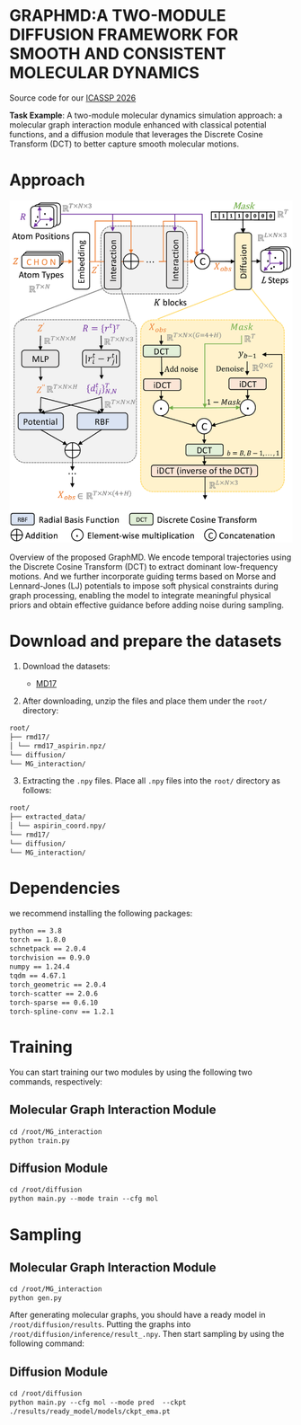 # GRAPHMD:A TWO-MODULE DIFFUSION FRAMEWORK FOR SMOOTH AND CONSISTENT MOLECULAR DYNAMICS
Source code for our  [ICASSP 2026](https://2026.ieeeicassp.org/event/about-conference/)

**Task Example**: A two-module molecular dynamics simulation approach: a molecular graph interaction module enhanced with classical potential functions, and a diffusion module that leverages the Discrete Cosine Transform (DCT) to better capture smooth molecular motions.


# Approach

![描述文字](fig_main2.png)

Overview of the proposed GraphMD. We encode temporal trajectories using the Discrete Cosine Transform (DCT) to extract dominant low-frequency motions. And we further incorporate guiding terms based on Morse and Lennard-Jones (LJ) potentials to impose soft physical constraints during graph processing, enabling the model to integrate meaningful physical priors and obtain effective guidance before adding noise during sampling.



# Download and prepare the datasets
1. Download the datasets:

   - [MD17](https://figshare.com/articles/Revised_MD17_dataset_rMD17_/12672038/3)

2. After downloading, unzip the files and place them under the `root/` directory:

```
root/
├── rmd17/
│ └── rmd17_aspirin.npz/
└── diffusion/
└── MG_interaction/
```

3. Extracting the `.npy` files.  Place all `.npy` files into the `root/` directory as follows:

```
root/
├── extracted_data/
│ └── aspirin_coord.npy/
└── rmd17/
└── diffusion/
└── MG_interaction/
```
# Dependencies
we recommend installing the following packages:

```
python == 3.8
torch == 1.8.0
schnetpack == 2.0.4
torchvision == 0.9.0
numpy == 1.24.4
tqdm == 4.67.1
torch_geometric == 2.0.4
torch-scatter == 2.0.6
torch-sparse == 0.6.10
torch-spline-conv == 1.2.1
```

# Training
You can start training our two modules by using the following two commands, respectively:

## Molecular Graph Interaction Module
```
cd /root/MG_interaction
python train.py
```

## Diffusion Module
```
cd /root/diffusion
python main.py --mode train --cfg mol
```

# Sampling


## Molecular Graph Interaction Module
```
cd /root/MG_interaction
python gen.py
```

After generating molecular graphs, you should have a ready model in `/root/diffusion/results`. Putting the graphs into `/root/diffusion/inference/result_.npy`. Then start sampling by using the following command:

## Diffusion Module
```
cd /root/diffusion
python main.py --cfg mol --mode pred  --ckpt ./results/ready_model/models/ckpt_ema.pt 
```
